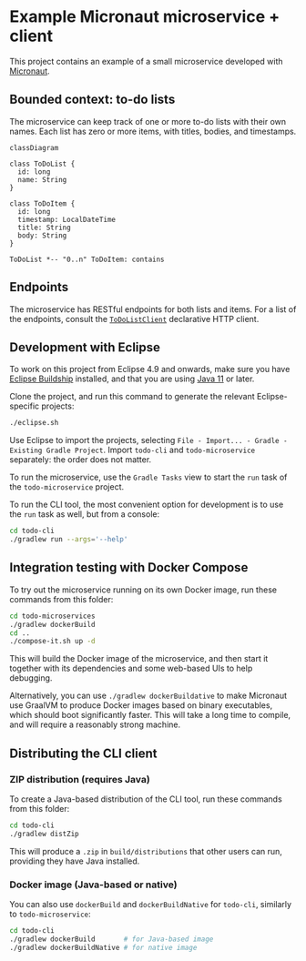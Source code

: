 # Example Micronaut microservice + client

This project contains an example of a small microservice developed with [Micronaut](https://micronaut.io/).

## Bounded context: to-do lists

The microservice can keep track of one or more to-do lists with their own names.
Each list has zero or more items, with titles, bodies, and timestamps.

```mermaid
classDiagram

class ToDoList {
  id: long
  name: String
}

class ToDoItem {
  id: long
  timestamp: LocalDateTime
  title: String
  body: String
}

ToDoList *-- "0..n" ToDoItem: contains
```

## Endpoints

The microservice has RESTful endpoints for both lists and items.
For a list of the endpoints, consult the [`ToDoListClient`](todo-cli/src/main/java/todo/cli/ToDoListClient.java) declarative HTTP client.

## Development with Eclipse

To work on this project from Eclipse 4.9 and onwards, make sure you have [Eclipse Buildship](https://www.vogella.com/tutorials/EclipseGradle/article.html) installed, and that you are using [Java 11](https://adoptium.net/) or later.

Clone the project, and run this command to generate the relevant Eclipse-specific projects:

```sh
./eclipse.sh
```

Use Eclipse to import the projects, selecting `File - Import... - Gradle - Existing Gradle Project`.
Import `todo-cli` and `todo-microservice` separately: the order does not matter.

To run the microservice, use the `Gradle Tasks` view to start the `run` task of the `todo-microservice` project.

To run the CLI tool, the most convenient option for development is to use the `run` task as well, but from a console:

```sh
cd todo-cli
./gradlew run --args='--help'
```

## Integration testing with Docker Compose

To try out the microservice running on its own Docker image, run these commands from this folder:

```sh
cd todo-microservices
./gradlew dockerBuild
cd ..
./compose-it.sh up -d
```

This will build the Docker image of the microservice, and then start it together with its dependencies and some web-based UIs to help debugging.

Alternatively, you can use  `./gradlew dockerBuildative` to make Micronaut use GraalVM to produce Docker images based on binary executables, which should boot significantly faster.
This will take a long time to compile, and will require a reasonably strong machine.

## Distributing the CLI client

### ZIP distribution (requires Java)

To create a Java-based distribution of the CLI tool, run these commands from this folder:

```sh
cd todo-cli
./gradlew distZip
```

This will produce a `.zip` in `build/distributions` that other users can run, providing they have Java installed.

### Docker image (Java-based or native)

You can also use `dockerBuild` and `dockerBuildNative` for `todo-cli`, similarly to `todo-microservice`:

```sh
cd todo-cli
./gradlew dockerBuild       # for Java-based image
./gradlew dockerBuildNative # for native image
```
